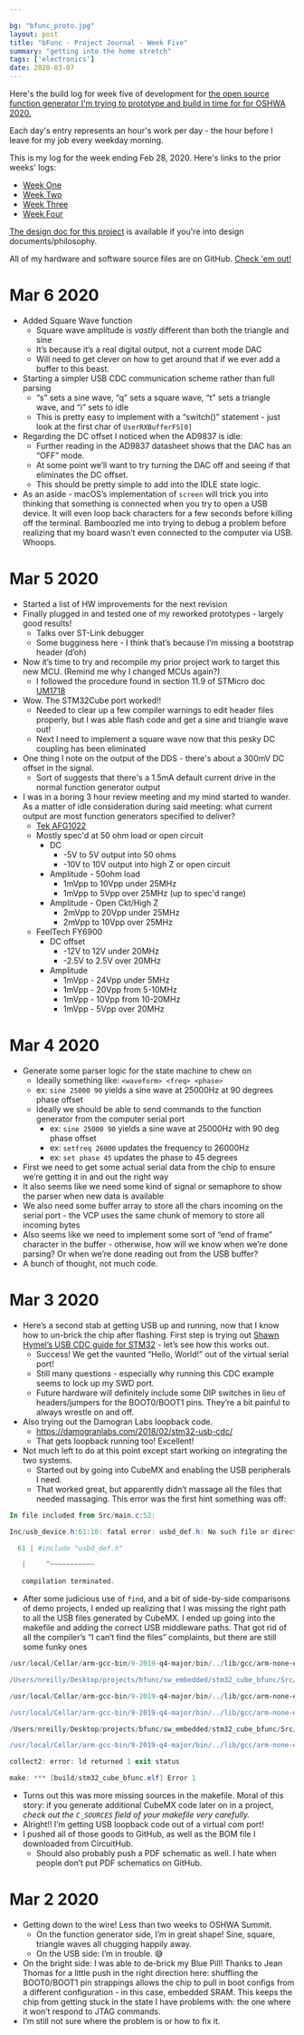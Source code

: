 ```yaml
---

bg: "bfunc_proto.jpg"
layout: post
title: "bFunc - Project Journal - Week Five"
summary: "getting into the home stretch"
tags: ['electronics']
date: 2020-03-07
---
```


Here's the build log for week five of development for [the open source function generator I'm trying to prototype and build in time for for OSHWA 2020.](http://cushychicken.github.io/insane-oshwa-goals/) 

Each day's entry represents an hour's work per day - the hour before I leave for my job every weekday morning.

This is my log for the week ending Feb 28, 2020. Here's links to the prior weeks' logs:

* [Week One](http://cushychicken.github.io/bfunc-weekone-log/) 
* [Week Two](http://cushychicken.github.io/bfunc-weektwo-log/)
* [Week Three](http://cushychicken.github.io/bfunc-weekthree-log/)
* [Week Four](http://cushychicken.github.io/bfunc-weekfour-log/)

[The design doc for this project](http://cushychicken.github.io/bfunc-design-doc/) is available if you're into design documents/philosophy. 

All of my hardware and software source files are on GitHub. [Check 'em out!](https://github.com/Cushychicken/bfunc)

# Mar 6 2020

- Added Square Wave function 
  - Square wave amplitude is _vastly_ different than both the triangle and sine 
  - It’s because it’s a real digital output, not a current mode DAC
  - Will need to get clever on how to get around that if we ever add a buffer to this beast. 
- Starting a simpler USB CDC communication scheme rather than full parsing 
  - “s” sets a sine wave, “q” sets a square wave, “t” sets a triangle wave, and “i” sets to idle
  - This is pretty easy to implement with a “switch()” statement - just look at the first char of `UserRXBufferFS[0]`
- Regarding the DC offset I noticed when the AD9837 is idle:
  - Further reading in the AD9837 datasheet shows that the DAC has an “OFF” mode.
  - At some point we’ll want to try turning the DAC off and seeing if that eliminates the DC offset. 
  - This should be pretty simple to add into the IDLE state logic. 
- As an aside - macOS’s implementation of `screen` will trick you into thinking that something is connected when you try to open a USB device. It will even loop back characters for a few seconds before killing off the terminal. Bamboozled me into trying to debug a problem before realizing that my board wasn’t even connected to the computer via USB. Whoops. 

# Mar 5 2020

- Started a list of HW improvements for the next revision
- Finally plugged in and tested one of my reworked prototypes - largely good results! 
  - Talks over ST-Link debugger
  - Some bugginess here - I think that’s because I’m missing a bootstrap header (d’oh)
- Now it’s time to try and recompile my prior project work to target this new MCU. (Remind me why I changed MCUs again?)
  - I followed the procedure found in section 11.9 of STMicro doc [UM1718](https://www.st.com/content/ccc/resource/technical/document/user_manual/10/c5/1a/43/3a/70/43/7d/DM00104712.pdf/files/DM00104712.pdf/jcr:content/translations/en.DM00104712.pdf)
- Wow. The STM32Cube port worked!!
  - Needed to clear up a few compiler warnings to edit header files properly, but I was able flash code and get a sine and triangle wave out!
  - Next I need to implement a square wave now that this pesky DC coupling has been eliminated
- One thing I note on the output of the DDS - there's about a 300mV DC offset in the signal. 
  - Sort of suggests that there's a 1.5mA default current drive in the normal function generator output 
- I was in a boring 3 hour review meeting and my mind started to wander. As a matter of idle consideration during said meeting: what current output are most function generators specified to deliver? 
  - [Tek AFG1022](https://www.tek.com/datasheet/arbitrary-function-generator)
  - Mostly spec'd at 50 ohm load or open circuit 
    - DC
      - -5V to 5V output into 50 ohms
      - -10V to 10V output into high Z or open circuit
    - Amplitude - 50ohm load
      - 1mVpp to 10Vpp under 25MHz
      - 1mVpp to 5Vpp over 25MHz (up to spec'd range)
    - Amplitude - Open Ckt/High Z
      - 2mVpp to 20Vpp under 25MHz
      - 2mVpp to 10Vpp over 25MHz
  - FeelTech FY6900
    - DC offset 
      - -12V to 12V under 20MHz
      - -2.5V to 2.5V over 20MHz
    - Amplitude 
      - 1mVpp - 24Vpp under 5MHz
      - 1mVpp - 20Vpp from 5-10MHz
      - 1mVpp - 10Vpp from 10-20MHz
      - 1mVpp - 5Vpp over 20MHz

# Mar 4 2020

- Generate some parser logic for the state machine to chew on
  - Ideally something like: `<waveform> <freq> <phase>`
  - ex: `sine 25000 90` yields a sine wave at 25000Hz at 90 degrees phase offset
  - Ideally we should be able to send commands to the function generator from the computer serial port
    - ex: `sine 25000 90` yields a sine wave at 25000Hz with 90 deg phase offset
    - ex: `setfreq 26000` updates the frequency to 26000Hz 
    - ex: `set phase 45` updates the phase to 45 degrees
- First we need to get some actual serial data from the chip to ensure we’re getting it in and out the right way 
- It also seems like we need some kind of signal or semaphore to show the parser when new data is available
- We also need some buffer array to store all the chars incoming on the serial port - the VCP uses the same chunk of memory to store all incoming bytes 
- Also seems like we need to implement some sort of “end of frame” character in the buffer - otherwise, how will we know when we’re done parsing? Or when we’re done reading out from the USB buffer?
- A bunch of thought, not much code. 

# Mar 3 2020

- Here’s a second stab at getting USB up and running, now that I know how to un-brick the chip after flashing. First step is trying out [Shawn Hymel’s USB CDC guide for STM32](https://shawnhymel.com/1795/getting-started-with-stm32-nucleo-usb-virtual-com-port/) - let’s see how this works out. 
  - Success! We get the vaunted “Hello, World!” out of the virtual serial port!
  - Still many questions - especially why running this CDC example seems to lock up my SWD port. 
  - Future hardware will definitely include some DIP switches in lieu of headers/jumpers for the BOOT0/BOOT1 pins. They’re a bit painful to always wrestle on and off. 
- Also trying out the Damogran Labs loopback code. 
  - https://damogranlabs.com/2018/02/stm32-usb-cdc/
  - That gets loopback running too! Excellent! 
- Not much left to do at this point except start working on integrating the two systems. 
  - Started out by going into CubeMX and enabling the USB peripherals I need. 
  - That worked great, but apparently didn’t massage all the files that needed massaging. This error was the first hint something was off:

```powershell
In file included from Src/main.c:52:

Inc/usb_device.h:61:10: fatal error: usbd_def.h: No such file or directory

  61 | #include "usbd_def.h"

   |     ^~~~~~~~~~~~
   
   compilation terminated.
```

- After some judicious use of `find`, and a bit of side-by-side comparisons of demo projects, I ended up realizing that I was missing the right path to all the USB files generated by CubeMX. I ended up going into the makefile and adding the correct USB middleware paths. That got rid of all the compiler’s “I can’t find the files” complaints, but there are still some funky ones 

```powershell
/usr/local/Cellar/arm-gcc-bin/9-2019-q4-major/bin/../lib/gcc/arm-none-eabi/9.2.1/../../../../arm-none-eabi/bin/ld: build/main.o: in function `main':

/Users/nreilly/Desktop/projects/bfunc/sw_embedded/stm32_cube_bfunc/Src/main.c:186: undefined reference to `MX_USB_DEVICE_Init'

/usr/local/Cellar/arm-gcc-bin/9-2019-q4-major/bin/../lib/gcc/arm-none-eabi/9.2.1/../../../../arm-none-eabi/bin/ld: /Users/nreilly/Desktop/projects/bfunc/sw_embedded/stm32_cube_bfunc/Src/main.c:204: undefined reference to `CDC_Transmit_FS'

/usr/local/Cellar/arm-gcc-bin/9-2019-q4-major/bin/../lib/gcc/arm-none-eabi/9.2.1/../../../../arm-none-eabi/bin/ld: build/stm32f1xx_it.o: in function `USB_LP_CAN1_RX0_IRQHandler':

/Users/nreilly/Desktop/projects/bfunc/sw_embedded/stm32_cube_bfunc/Src/stm32f1xx_it.c:203: undefined reference to `HAL_PCD_IRQHandler'

/usr/local/Cellar/arm-gcc-bin/9-2019-q4-major/bin/../lib/gcc/arm-none-eabi/9.2.1/../../../../arm-none-eabi/bin/ld: /Users/nreilly/Desktop/projects/bfunc/sw_embedded/stm32_cube_bfunc/Src/stm32f1xx_it.c:207: undefined reference to `hpcd_USB_FS'

collect2: error: ld returned 1 exit status

make: *** [build/stm32_cube_bfunc.elf] Error 1
```

- Turns out this was more missing sources in the makefile. Moral of this story: if you generate additional CubeMX code later on in a project, *check out the `C_SOURCES` field of your makefile very carefully.*
- Alright!! I’m getting USB loopback code out of a virtual com port! 
- I pushed all of those goods to GitHub, as well as the BOM file I downloaded from CircuitHub. 
  - Should also probably push a PDF schematic as well. I hate when people don’t put PDF schematics on GitHub. 

# Mar 2 2020

- Getting down to the wire! Less than two weeks to OSHWA Summit. 
  - On the function generator side, I’m in great shape! Sine, square, triangle waves all chugging happily away. 
  - On the USB side: I’m in trouble. 😅
- On the bright side: I was able to de-brick my Blue Pill! Thanks to Jean Thomas for a little push in the right direction here: shuffling the BOOT0/BOOT1 pin strappings allows the chip to pull in boot configs from a different configuration - in this case, embedded SRAM. This keeps the chip from getting stuck in the state I have problems with: the one where it won’t respond to JTAG commands. 
- I’m still not sure where the problem is or how to fix it. 